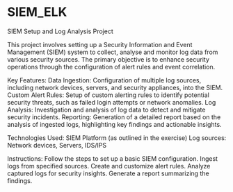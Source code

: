 # SIEM_ELK
SIEM Setup and Log Analysis Project

This project involves setting up a Security Information and Event Management (SIEM) system to collect, analyse and monitor log data from various security sources. The primary objective is to enhance security operations through the configuration of alert rules and event correlation.

Key Features:
Data Ingestion: Configuration of multiple log sources, including network devices, servers, and security appliances, into the SIEM.
Custom Alert Rules: Setup of custom alerting rules to identify potential security threats, such as failed login attempts or network anomalies.
Log Analysis: Investigation and analysis of log data to detect and mitigate security incidents.
Reporting: Generation of a detailed report based on the analysis of ingested logs, highlighting key findings and actionable insights.

Technologies Used:
SIEM Platform (as outlined in the exercise)
Log sources: Network devices, Servers, IDS/IPS

Instructions:
Follow the steps to set up a basic SIEM configuration.
Ingest logs from specified sources.
Create and customize alert rules.
Analyze captured logs for security insights.
Generate a report summarizing the findings.
